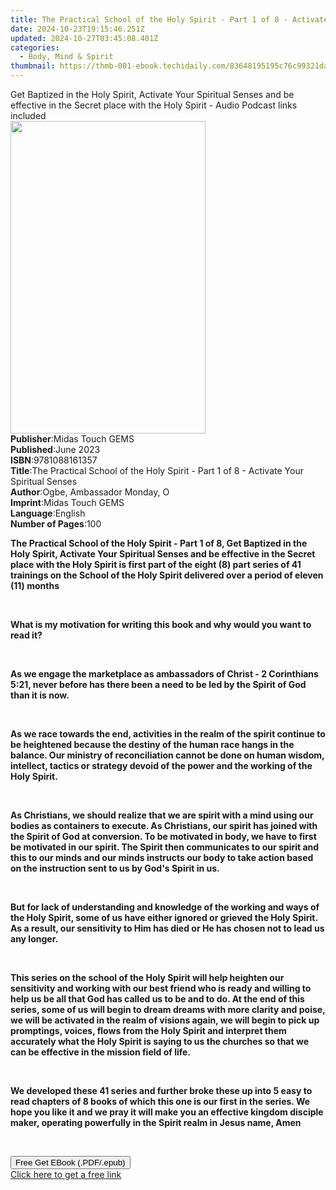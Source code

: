 ```yaml
---
title: The Practical School of the Holy Spirit - Part 1 of 8 - Activate Your Spiritual Senses | Free Book
date: 2024-10-23T19:15:46.251Z
updated: 2024-10-27T03:45:08.401Z
categories:
  - Body, Mind & Spirit
thumbnail: https://thmb-001-ebook.techidaily.com/83648195195c76c99321da48f679985752ae146bd12070a99ce0fcc25f557ea8.jpg
---
```

<main id="book-container">
  <div class="flex flex-col">
    <div class="book-brief flex-1 py-6 px-4 sm:p-6 md:py-10 md:px-8">
      <!-- brief-->
      <div class="book-brief-main">
        Get Baptized in the Holy Spirit, Activate Your Spiritual Senses and be
        effective in the Secret place with the Holy Spirit - Audio Podcast links
        included
      </div>
    </div>
    <div
      class="book-meta-info flex-1 grid gap-4 col-start-1 col-end-3 row-start-1 sm:mb-6 sm:grid-cols-4 lg:gap-6 lg:col-start-2 lg:row-end-6 lg:row-span-6 lg:mb-0"
    >
      <div
        class="book-meta-info-left place-content-center mt-4 p-4 text-sm leading-6 col-start-2 col-span-2 dark:text-slate-400"
      >
        <img
          class="w-full h-500 object-cover rounded-lg sm:h-255 sm:col-span-2 lg:col-span-full"
          src="https://img-001-ebook.techidaily.com/48997a894a332b00286d1a96ff50fafd365412f5664a22703f55b6f2cc802838.jpg"
          alt=""
          width="312"
          height="500"
        />
      </div>
      <div
        class="book-meta-info-right mt-2 col-start-1 row-start-2 col-span-3 self-center"
      >
        <!-- meta data  -->
        <div class="flex flex-col px-4 md:px-8">
          <div class="flex-1">
            <strong>Publisher</strong>:<span class="px-2"
              >Midas Touch GEMS</span
            >
          </div>
          <div class="flex-1">
            <strong>Published</strong>:<span class="px-2">June 2023</span>
          </div>
          <div class="flex-1">
            <strong>ISBN</strong>:<span class="px-2">9781088161357</span>
          </div>
          <div class="flex-1">
            <strong>Title</strong>:<span class="px-2"
              >The Practical School of the Holy Spirit - Part 1 of 8 - Activate
              Your Spiritual Senses</span
            >
          </div>
          <div class="flex-1">
            <strong>Author</strong>:<span class="px-2"
              >Ogbe, Ambassador Monday, O</span
            >
          </div>
          <div class="flex-1">
            <strong>Imprint</strong>:<span class="px-2">Midas Touch GEMS</span>
          </div>
          <div class="flex-1">
            <strong>Language</strong>:<span class="px-2">English</span>
          </div>
          <div class="flex-1">
            <strong>Number of Pages</strong>:<span class="px-2">100</span>
          </div>
        </div>
      </div>
    </div>
    <div class="book-description flex-1 py-6 px-4 sm:p-6 md:py-10 md:px-8">
      <div class="book-description-main">
        <div accordion-content="" id="description">
          <p>
            <strong
              >The Practical School of the Holy Spirit - Part 1 of 8, Get
              Baptized in the Holy Spirit, Activate Your Spiritual Senses and be
              effective in the Secret place with the Holy Spirit is first part
              of the eight (8) part series of 41 trainings on the School of the
              Holy Spirit delivered over a period of eleven (11) months</strong
            >
          </p>
          <p><strong>&nbsp;</strong></p>
          <strong
            >What is my motivation for writing this book and why would you want
            to read it?</strong
          >
          <p><strong>&nbsp;</strong></p>
          <p>
            <strong
              >As we engage the marketplace as ambassadors of Christ - 2
              Corinthians 5:21, never before has there been a need to be led by
              the Spirit of God than it is now.</strong
            >
          </p>
          <p><strong>&nbsp;</strong></p>
          <p>
            <strong
              >As we race towards the end, activities in the realm of the spirit
              continue to be heightened because the destiny of the human race
              hangs in the balance. Our ministry of reconciliation cannot be
              done on human wisdom, intellect, tactics or strategy devoid of the
              power and the working of the Holy Spirit.</strong
            >
          </p>
          <p><strong>&nbsp;</strong></p>
          <p>
            <strong
              >As Christians, we should realize that we are spirit with a mind
              using our bodies as containers to execute. As Christians, our
              spirit has joined with the Spirit of God at conversion. To be
              motivated in body, we have to first be motivated in our spirit.
              The Spirit then communicates to our spirit and this to our minds
              and our minds instructs our body to take action based on the
              instruction sent to us by God's Spirit in us.</strong
            >
          </p>
          <p><strong>&nbsp;</strong></p>
          <p>
            <strong
              >But for lack of understanding and knowledge of the working and
              ways of the Holy Spirit, some of us have either ignored or grieved
              the Holy Spirit. As a result, our sensitivity to Him has died or
              He has chosen not to lead us any longer.</strong
            >
          </p>
          <p><strong>&nbsp;</strong></p>
          <p>
            <strong
              >This series on the school of the Holy Spirit will help heighten
              our sensitivity and working with our best friend who is ready and
              willing to help us be all that God has called us to be and to do.
              At the end of this series, some of us will begin to dream dreams
              with more clarity and poise, we will be activated in the realm of
              visions again, we will begin to pick up promptings, voices, flows
              from the Holy Spirit and interpret them accurately what the Holy
              Spirit is saying to us the churches so that we can be effective in
              the mission field of life.</strong
            >
          </p>
          <p><strong>&nbsp;</strong></p>
          <p>
            <strong
              >We developed these 41 series and further broke these up into 5
              easy to read chapters of 8 books of which this one is our first in
              the series. We hope you like it and we pray it will make you an
              effective kingdom disciple maker, operating powerfully in the
              Spirit realm in Jesus name, Amen</strong
            >
          </p>
          <p><br /></p>
        </div>
        <div class="accordion-fader"></div>
      </div>
    </div>
    <div class="book-excerpts flex-1 py-6 px-4 sm:p-6 md:py-10 md:px-8"></div>
    <div
      class="book-about-author flex-1 py-6 px-4 sm:p-6 md:py-10 md:px-8"
    ></div>
    <div class="book-free-get flex-1 py-6 px-4 sm:p-6 md:py-10 md:px-8">
      <button
        id="btn-free-get"
        class="bg-blue-500 hover:bg-blue-700 text-white font-bold py-2 px-4 rounded"
      >
        Free Get EBook (.PDF/.epub)
      </button>
      <div id="countdown-display" class="px-2 text-lg mt-2"></div>
      <a
        id="free-link"
        class="hidden bg-blue-500 hover:bg-blue-700 text-white font-bold py-2 px-4 rounded"
        href="https://www.ebooks.com/en-us/book/210904123/the-practical-school-of-the-holy-spirit-part-1-of-8-activate-your-spiritual-senses/ogbe-ambassador-monday-o/"
        target="_blank"
        >Click here to get a free link</a
      >
    </div>
    <script>
      let countdownTime = 0;
      let countdownInterval = null;
      document
        .getElementById('btn-free-get')
        .addEventListener('click', startCountdown);
      function startCountdown() {
        countdownTime = new Date().getTime() + 60000 * 3;
        countdownInterval = setInterval(updateCountdown, 1000);
        document.getElementById('btn-free-get').disabled = true;
        document
          .getElementById('btn-free-get')
          .classList.add('bg-gray-500', 'cursor-not-allowed');
      }
      function updateCountdown() {
        let currentTime = new Date().getTime();
        let timeLeft = countdownTime - currentTime;
        let secondsLeft = Math.floor(timeLeft / 1000);
        document.getElementById('countdown-display').innerHTML =
          `Remaining time: ${secondsLeft} seconds.`;
        if (secondsLeft <= 0) {
          clearInterval(countdownInterval);
          document.getElementById('btn-free-get').classList.add('hidden');
          document.getElementById('free-link').classList.remove('hidden');
          document.getElementById('countdown-display').innerHTML = '';
        }
      }
    </script>
  </div>
</main>

<ins class="adsbygoogle"
      style="display:block"
      data-ad-client="ca-pub-7571918770474297"
      data-ad-slot="8358498916"
      data-ad-format="auto"
      data-full-width-responsive="true"></ins>
    